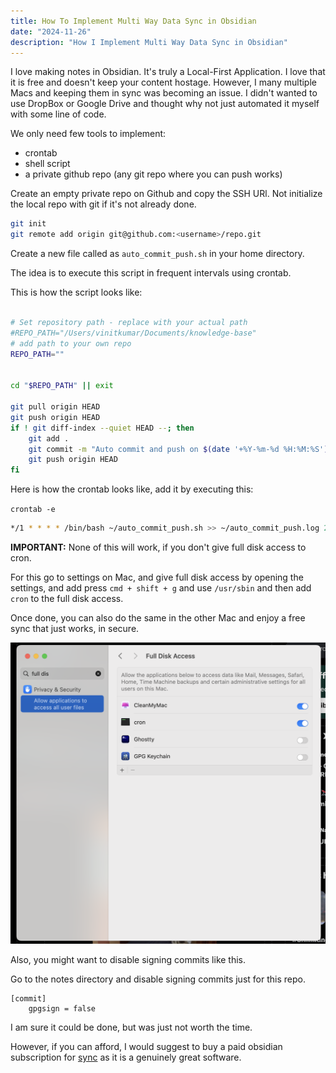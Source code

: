 ```yaml
---
title: How To Implement Multi Way Data Sync in Obsidian
date: "2024-11-26"
description: "How I Implement Multi Way Data Sync in Obsidian"
---
```



I love making notes in Obsidian. It's truly a Local-First Application. I love that it is free and doesn't keep your content hostage. However, I many multiple Macs and keeping them in sync was becoming an issue. I didn't wanted to use DropBox or Google Drive and thought why not just automated it myself with some line of code.


We only need few tools to implement:
- crontab
- shell script
- a private github repo (any git repo where you can push works)


Create an empty private repo on Github and copy the SSH URl.
Not initialize the local repo with git if it's not already done.


```sh
git init
git remote add origin git@github.com:<username>/repo.git
```


Create a new file called as `auto_commit_push.sh` in your home directory.

The idea is to execute this script in frequent intervals using crontab.

This is how the script looks like:

```sh

# Set repository path - replace with your actual path
#REPO_PATH="/Users/vinitkumar/Documents/knowledge-base"
# add path to your own repo
REPO_PATH=""


cd "$REPO_PATH" || exit

git pull origin HEAD
git push origin HEAD
if ! git diff-index --quiet HEAD --; then
    git add .
    git commit -m "Auto commit and push on $(date '+%Y-%m-%d %H:%M:%S')"
    git push origin HEAD
fi

```

Here is how the crontab looks like, add it by executing this:

`crontab -e`


```sh
*/1 * * * * /bin/bash ~/auto_commit_push.sh >> ~/auto_commit_push.log 2>&1
```
**IMPORTANT:** None of this will work, if you don't give full disk access to cron.


For this go to settings on Mac, and give full disk access by opening the settings, and add press `cmd + shift + g` and use `/usr/sbin` and then add `cron` to the full disk access.

Once done, you can also do the same in the other Mac and enjoy a free sync that just works, in secure.

![full-disk](../../assets/fulldisk.png)

Also, you might want to disable signing commits like this.

Go to the notes directory and disable signing commits just for this repo.


```
[commit]
	gpgsign = false
```

I am sure it could be done, but was just not worth the time.

However, if you can afford, I would suggest to buy a paid obsidian subscription for [sync](https://obsidian.md/sync) as it is a genuinely great software.
